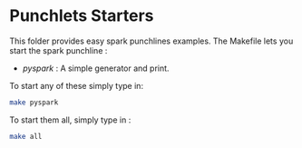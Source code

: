 # Punchlets Starters

This folder provides easy spark punchlines examples. The Makefile lets you start the spark punchline :

* *pyspark* : A simple generator and print.

To start any of these simply type in:

```sh
make pyspark
```

To start them all, simply type in :

```sh
make all
```